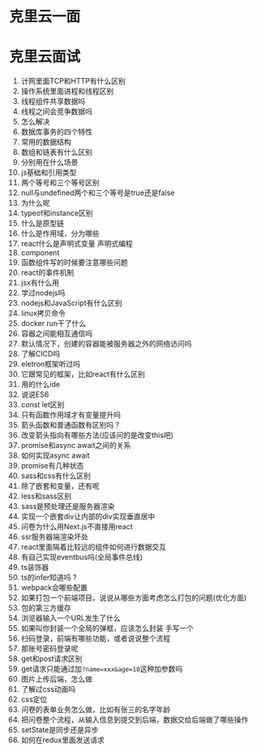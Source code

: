 # 克里云一面

# 克里云面试

1. 计网里面TCP和HTTP有什么区别
2. 操作系统里面进程和线程区别
3. 线程组件共享数据吗
4. 线程之间会竞争数据吗
5. 怎么解决
6. 数据库事务的四个特性
7. 常用的数据结构
8. 数组和链表有什么区别
9. 分别用在什么场景
10. js基础和引用类型
11. 两个等号和三个等号区别
12. null与undefined两个和三个等号是true还是false
13. 为什么呢
14. typeof和instance区别
15. 什么是原型链
16. 什么是作用域，分为哪些
17. react什么是声明式变量 声明式编程
18. component
19. 函数组件写的时候要注意哪些问题
20. react的事件机制
21. jsx有什么用
22. 学过nodejs吗
23. nodejs和JavaScript有什么区别
24. linux拷贝命令
25. docker run干了什么
26. 容器之间能相互通信吗
27. 默认情况下，创建的容器能被服务器之外的网络访问吗
28. 了解CICD吗
29. eletron框架听过吗
30. 它跟常见的框架，比如react有什么区别
31. 用的什么ide
32. 说说ES6
33. const let区别
34. 只有函数作用域才有变量提升吗
35. 箭头函数和普通函数有区别吗？
36. 改变箭头指向有哪些方法(应该问的是改变this吧)
37. promise和async await之间的关系
38. 如何实现async await
39. promise有几种状态
40. sass和css有什么区别
41. 除了嵌套和变量，还有呢
42. less和sass区别
43. sass是预处理还是服务器渲染
44. 实现一个嵌套div让内部的div实现垂直居中
45. 问卷为什么用Next.js不直接用react
46. ssr服务器端渲染坏处
47. react里面隔着比较远的组件如何进行数据交互
48. 有自己实现eventbus吗(全局事件总线)
49. ts装饰器
50. ts的infer知道吗  ?
51. webpack会哪些配置
52. 如果打包一个前端项目，说说从哪些方面考虑怎么打包的问题(优化方面)
53. 包的第三方缓存
54. 浏览器输入一个URL发生了什么
55. 如果叫你封装一个全局的弹框，应该怎么封装 手写一个
56. 扫码登录，前端有哪些功能，或者说说整个流程
57. 那账号密码登录呢
58. get和post请求区别
59. get请求只能通过加`?name=xxx&age=18`​这种加参数吗
60. 图片上传后端，怎么做
61. 了解过css动画吗
62. css定位
63. 问卷的表单业务怎么做，比如有张三的名字年龄
64. 把问卷整个流程，从输入信息到提交到后端，数据交给后端做了哪些操作
65. setState是同步还是异步
66. 如何在redux里面发送请求
